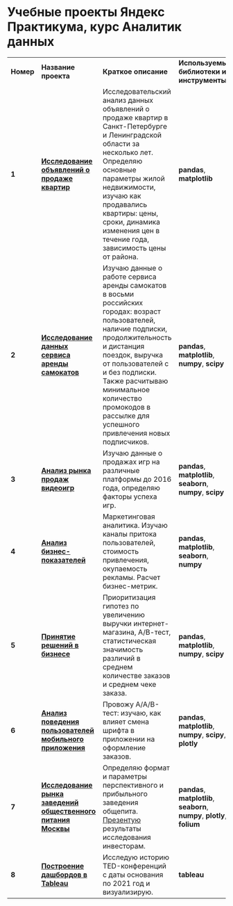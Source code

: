 # Учебные проекты Яндекс Практикума, курс Аналитик данных

<table>
<tr>
<td><b>Номер</b></td>
<td><b>Название проекта</b></td>
<td><b>Краткое описание</b></td>
<td><b>Используемые библиотеки и инструменты</b></td>
<tr>
<td><b>1</b></td>
<td><a href="https://github.com/ferrochelatase/da/blob/main/project_1_real_estate_clear.ipynb" target="_blank"><b>Исследование объявлений о продаже квартир</b></a></td>
<td>Исследовательский анализ данных объявлений о продаже квартир в Санкт-Петербурге и Ленинградской области за несколько лет. Определяю основные параметры жилой недвижимости, изучаю как продавались квартиры: цены, сроки, динамика изменения цен в течение года, зависимость цены от района. </td>
<td><b>pandas</b>, <b>matplotlib</b> </td>
<tr>
<td> <b>2</b></td>
<td><a href="https://github.com/ferrochelatase/da/blob/main/project_2_stat_clear.ipynb" target="_blank"><b>Исследование данных сервиса аренды самокатов</b></a></td>
<td>Изучаю данные о работе сервиса аренды самокатов в восьми российских городах: возраст пользователей, наличие подписки, продолжительность и дистанция поездок, выручка от пользователей с и без подписки. Также расчитываю минимальное количество промокодов в рассылке для успешного привлечения новых подписчиков. </td>
<td><b>pandas</b>, <b>matplotlib</b>, <b>numpy</b>, <b>scipy</b> </td>
<tr>
<td> <b>3</b></td>
<td><a href="https://github.com/ferrochelatase/da/blob/main/project_3_comp_clear.ipynb" target="_blank"><b>Анализ рынка продаж видеоигр</b></a></td>
<td>Изучаю данные о продажах игр на различные платформы до 2016 года, определяю факторы успеха игр.</td>
<td><b>pandas</b>, <b>matplotlib</b>, <b>seaborn</b>, <b>numpy</b>, <b>scipy</b> </td>
<tr>
<td> <b>4</b></td>
<td><a href="https://github.com/ferrochelatase/da/blob/main/project_4_business_metrics.ipynb" target="_blank"><b>Анализ бизнес-показателей</b></td>
<td>Маркетинговая аналитика. Изучаю каналы притока пользователей, стоимость привлечения, окупаемость рекламы. Расчет бизнес-метрик.</td>
<td><b>pandas</b>, <b>matplotlib</b>, <b>seaborn</b>, <b>numpy</b></td>
<tr>
<td> <b>5</b></td>
<td><a href="https://github.com/ferrochelatase/da/blob/main/project_5_business_decisions_AB_tests.ipynb" target="_blank"><b>Принятие решений в бизнесе</b></a></td>
<td>Приоритизация гипотез по увеличению выручки интернет-магазина, А/В-тест, статистическая значимость различий в среднем количестве заказов и среднем чеке заказа.</td>
<td><b>pandas</b>, <b>matplotlib</b>, <b>numpy</b>, <b>scipy</b> </td>
<tr>
<td> <b>6</b></td>
<td><a href="https://github.com/ferrochelatase/da/blob/main/project_6_comp_2_AAB_test.ipynb" target="_blank"><b>Анализ поведения пользователей мобильного приложения</b></a></td>
<td>Провожу А/А/В-тест: изучаю, как влияет смена шрифта в приложении на оформление заказов.</td>
<td><b>pandas</b>, <b>matplotlib</b>, <b>numpy</b>, <b>scipy</b>, <b>plotly</b> </td>
<tr>
<td> <b>7</b></td>
<td><a href="https://github.com/ferrochelatase/da/blob/main/project_7_visualisation_geo.ipynb" target="_blank"><b>Исследование рынка заведений общественного питания Москвы</b></a></td>
<td>Определяю формат и параметры перспективного и прибыльного заведения общепита. <a href="https://github.com/ferrochelatase/da/blob/main/%D0%98%D1%81%D1%81%D0%BB%D0%B5%D0%B4%D0%BE%D0%B2%D0%B0%D0%BD%D0%B8%D0%B5%20%D1%80%D1%8B%D0%BD%D0%BA%D0%B0%20%D0%B7%D0%B0%D0%B2%D0%B5%D0%B4%D0%B5%D0%BD%D0%B8%D0%B9%20%D0%BE%D0%B1%D1%89%D0%B5%D1%81%D1%82%D0%B2%D0%B5%D0%BD%D0%BD%D0%BE%D0%B3%D0%BE%20%D0%BF%D0%B8%D1%82%D0%B0%D0%BD%D0%B8%D1%8F%20%D0%9C%D0%BE%D1%81%D0%BA%D0%B2%D1%8B/project_7_visualisation_presentation.pdf" target="_blank">Презентую</a> результаты исследования инвесторам. </td>
<td><b>pandas</b>, <b>matplotlib</b>, <b>seaborn</b>, <b>numpy</b>, <b>plotly</b>, <b>folium</b> </td>
<tr>
<td> <b>8</b></td>
<td><a href="https://github.com/ferrochelatase/da/blob/main/project_8_tableau.ipynb" target="_blank"><b>Построение дашбордов в Tableau</b></a></td>
<td>Исследую историю TED-конференций с даты основания по 2021 год и визуализирую.</td>
<td><b>tableau</b></td>
</table>
<br/><br/>
